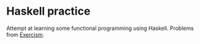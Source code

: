 # Haskell practice
Attempt at learning some functional programming using Haskell. Problems from [Exercism](https://exercism.io). 
